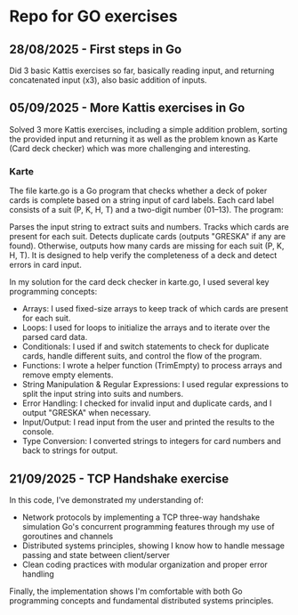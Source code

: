 # Repo for GO exercises

## 28/08/2025 - First steps in Go

Did 3 basic Kattis exercises so far, basically reading input, and returning concatenated input (x3), also basic addition of inputs.

## 05/09/2025 - More Kattis exercises in Go

Solved 3 more Kattis exercises, including a simple addition problem, sorting the provided input and returning it as well as the problem known as Karte (Card deck checker) which was more challenging and interesting.

### Karte
The file karte.go is a Go program that checks whether a deck of poker cards is complete based on a string input of card labels. Each card label consists of a suit (P, K, H, T) and a two-digit number (01–13). The program:

Parses the input string to extract suits and numbers.
Tracks which cards are present for each suit.
Detects duplicate cards (outputs "GRESKA" if any are found).
Otherwise, outputs how many cards are missing for each suit (P, K, H, T).
It is designed to help verify the completeness of a deck and detect errors in card input.

In my solution for the card deck checker in karte.go, I used several key programming concepts:

- Arrays: I used fixed-size arrays to keep track of which cards are present for each suit.
- Loops: I used for loops to initialize the arrays and to iterate over the parsed card data.
- Conditionals: I used if and switch statements to check for duplicate cards, handle different suits, and control the flow of the program.
- Functions: I wrote a helper function (TrimEmpty) to process arrays and remove empty elements.
- String Manipulation & Regular Expressions: I used regular expressions to split the input string into suits and numbers.
- Error Handling: I checked for invalid input and duplicate cards, and I output "GRESKA" when necessary.
- Input/Output: I read input from the user and printed the results to the console.
- Type Conversion: I converted strings to integers for card numbers and back to strings for output.

## 21/09/2025 - TCP Handshake exercise

In this code, I've demonstrated my understanding of:

- Network protocols by implementing a TCP three-way handshake simulation
Go's concurrent programming features through my use of goroutines and channels
- Distributed systems principles, showing I know how to handle message passing and state between client/server
- Clean coding practices with modular organization and proper error handling

Finally, the implementation shows I'm comfortable with both Go programming concepts and fundamental distributed systems principles.
